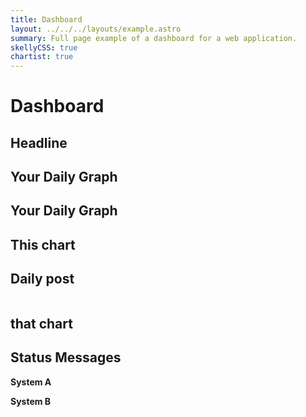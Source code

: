 ```yaml
---
title: Dashboard
layout: ../../../layouts/example.astro
summary: Full page example of a dashboard for a web application.
skellyCSS: true
chartist: true
---
```

<style>
body {
  background-color: var(--light);
}
</style>

<link rel="stylesheet" href="//cdn.jsdelivr.net/chartist.js/latest/chartist.min.css">
<script src="//cdn.jsdelivr.net/chartist.js/latest/chartist.min.js" is:inline></script>

<div class="px-4 py-3">
  <h1 class="text--center text--white my-3">
    Dashboard
  </h1>
  <div class="block-container cards blocks px-2 pb-3">
    <div class="block tablet-up-6 laptop-up-3 desktop-up-2">
      <div class="card rounded-2">
        <div class="card__content">
          <h2>Headline</h2>  
          <p class="skeleton mt-3" data-lines="3" data-animation="true"></p>
          <p class="skeleton" data-lines="5" data-animation="true"></p>
        </div>
      </div>
    </div>
    <div class="block tablet-up-6 laptop-up-6 desktop-up-8">
      <div class="card rounded-2">
        <div class="card__content h-100">
          <div class="card__header mb-0">
            <div class="card__group">
              <i class="pi-chart-line-up"></i>
              <h2 class="card__title text--light">Your Daily Graph</h2>
            </div>
          </div>
          <div class="ct-chart h-75 mt-4"></div>
        </div>
      </div>
    </div>
    <div class="block tablet-up-6 laptop-up-3 desktop-up-2">
      <div class="card rounded-2">
        <div class="card__content h-100">
          <div  class="card__header">
            <div class="card__group">
              <i class="pi-chart-line-up"></i>
              <h2 class="card__title text--light">Your Daily Graph</h2>
            </div>
          </div>
          <div class="horizontal-bar-chart h-100"></div>
        </div>
      </div>
    </div>
    <div class="block tablet-up-6 laptop-up-4 desktop-up-2">
      <div class="card rounded-2">
        <div class="card__content h-100">
          <div class="card__header mb-0">
            <div class="card__group">
              <i class="pi-chart-pie"></i>
              <h2 class="card__title text--light">This chart</h2>
            </div>
          </div>
          <div class="pie-chart h-100"></div>
        </div>
      </div>
    </div>
    <div class="block tablet-up-6 laptop-up-4 desktop-up-2">
      <div class="card rounded-2">
        <div class="card__content">
          <div class="card__header">
            <div class="card__group">
              <i class="pi-file-cabinet"></i>
              <h2 class="card__title text--light">Daily post</h2>
            </div>
          </div>
          <img class="skeleton-image skeleton-image--md mb-2">
          <p class="skeleton" data-lines="3" data-animation="true"></p>
          <p class="skeleton" data-lines="2" data-animation="true"></p>
        </div>
      </div>
    </div>
    <div class="block tablet-up-6 laptop-up-4 desktop-up-2">
      <div class="card rounded-2">
        <div class="card__content h-100">
          <div class="card__header mb-0">
            <div class="card__group">
              <i class="pi-chart-pie"></i>
              <h2 class="card__title text--light">that chart</h2>
            </div>
          </div>
          <div class="donut-chart h-100"></div>
        </div>
      </div>
    </div>
    <div class="block desktop-up-6">
      <div class="card rounded-2 text--light">
        <div class="card__content">
          <div class="card__header">
            <div class="card__group">
              <i class="pi-rocket"></i>
              <h2 class="card__title text--light">Status Messages</h2>
            </div>
          </div>
          <strong class="">System A</strong>
          <div class="message message--error">
            <p class="skeleton" data-opacity="0.2" data-color="tomato"></p>
          </div>
          <strong class="">System B</strong>
          <div class="message message--success">
            <p class="skeleton" data-lines="2" data-opacity="0.2" data-color="green"></p>
          </div>
        </div>
      </div>
    </div>
  </div>
</div>

<script>

  new Chartist.Line('.ct-chart', {
    labels: [1, 2, 3, 4, 5, 6, 7, 8],
    series: [
      [1, 2, 3, 1, -2, 0, 1, 0],
      [-2, -1, -2, -1, -2.5, -1, -2, -1],
      [0, 0, 0, 1, 2, 2.5, 2, 1],
      [2.5, 2, 1, 0.5, 1, 0.5, -1, -2.5]
    ]
  }, {
    high: 3,
    low: -3,
    showArea: true,
    showLine: false,
    showPoint: false,
    fullWidth: true,
    axisX: {
      showLabel: false,
      showGrid: false
    }
  });

  new Chartist.Bar('.horizontal-bar-chart', {
    labels: ['MON', 'TUE', 'WED', 'THU', 'FRI', 'SAT', 'SUN'],
    series: [
      [5, 4, 3, 5, 5, 2, 3],
      [3, 2, 1, 5, 4, 6, 4]
    ]
  }, {
    seriesBarDistance: 10,
    reverseData: true,
    horizontalBars: true,
    axisY: {
      offset: 70
    }
  });

  var data = {
    series: [5, 3, 4]
  };
  
  var sum = function(a, b) { return a + b };
  
  new Chartist.Pie('.pie-chart', data, {
    labelInterpolationFnc: function(value) {
      return Math.round(value / data.series.reduce(sum) * 100) + '%';
    }
  });

  new Chartist.Pie('.donut-chart', {
    series: [20, 10, 30, 40]
  }, {
    donut: true,
    donutWidth: 60,
    donutSolid: true,
    startAngle: 270,
    showLabel: true
  });
  
</script>

<script src="https://unpkg.com/@ritterim/skellycss/dist/skelly.js"></script>